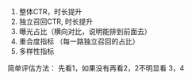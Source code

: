1. 整体CTR，时长提升
2. 独立召回CTR, 时长提升
3. 曝光占比（横向对比，说明能排到前面去）
4. 重合度指标 （每一路独立召回的占比）
5. 多样性指标

简单评估方法： 先看1，如果没有再看2，2不明显看 3，4